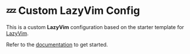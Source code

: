 # 💤 Custom LazyVim Config

This is a custom **LazyVim** configuration based on the starter template for [LazyVim](https://github.com/LazyVim/LazyVim).

Refer to the [documentation](https://lazyvim.github.io/installation) to get started.
